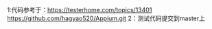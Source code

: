 1:代码参考于：https://testerhome.com/topics/13401 
https://github.com/hagyao520/Appium.git
2：测试代码提交到master上

